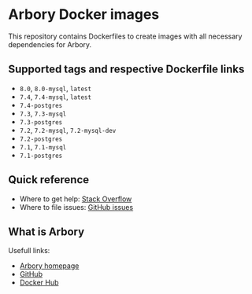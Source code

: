 # Arbory Docker images

This repository contains Dockerfiles to create images with all necessary
dependencies for Arbory.

## Supported tags and respective Dockerfile links

- `8.0`, `8.0-mysql`, `latest`
- `7.4`, `7.4-mysql`, `latest`
- `7.4-postgres`
- `7.3`, `7.3-mysql`
- `7.3-postgres`
- `7.2`, `7.2-mysql`, `7.2-mysql-dev`
- `7.2-postgres`
- `7.1`, `7.1-mysql`
- `7.1-postgres`

## Quick reference

- Where to get help: [Stack Overflow][stack_overflow_docker_tag]
- Where to file issues: [GitHub issues][github_issues]

[stack_overflow_docker_tag]: https://stackoverflow.com/questions/tagged/docker
[github_issues]: https://github.com/arbory/docker/issues
[github_pull_requests]: https://github.com/arbory/docker/pulls?q=is%3Apr+is%3Aclosed

## What is Arbory

Usefull links:

- [Arbory homepage][arbory_homepage]
- [GitHub][github_arbory_repo]
- [Docker Hub][docker_arbory_repo]

[arbory_homepage]: https://www.arborycms.com/
[github_arbory_repo]: https://github.com/arbory/arbory
[docker_arbory_repo]: https://hub.docker.com/r/arbory/arbory
